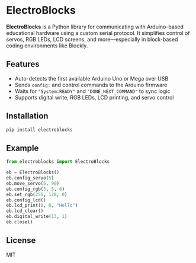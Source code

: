 # ElectroBlocks

**ElectroBlocks** is a Python library for communicating with Arduino-based educational hardware using a custom serial protocol. It simplifies control of servos, RGB LEDs, LCD screens, and more—especially in block-based coding environments like Blockly.

## Features

- Auto-detects the first available Arduino Uno or Mega over USB
- Sends `config:` and control commands to the Arduino firmware
- Waits for `"System:READY"` and `"DONE_NEXT_COMMAND"` to sync logic
- Supports digital write, RGB LEDs, LCD printing, and servo control

## Installation

```bash
pip install electroblocks
```

## Example

```python
from electroblocks import ElectroBlocks

eb = ElectroBlocks()
eb.config_servo(5)
eb.move_servo(5, 90)
eb.config_rgb(3, 5, 6)
eb.set_rgb(255, 128, 0)
eb.config_lcd()
eb.lcd_print(0, 0, "Hello")
eb.lcd_clear()
eb.digital_write(13, 1)
eb.close()
```

## License

MIT
